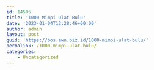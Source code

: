 ```yaml
---
id: 14505
title: '1000 Mimpi Ulat Bulu'
date: '2023-01-04T12:28:46+00:00'
author: admin
layout: post
guid: 'https://bos.awn.biz.id/1000-mimpi-ulat-bulu/'
permalink: /1000-mimpi-ulat-bulu/
categories:
    - Uncategorized
---
```


